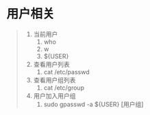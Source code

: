# 用户相关

> 1. 当前用户
>    1. who
>    2. w
>    3. ${USER}
> 2. 查看用户列表
>    1. cat /etc/passwd
> 3. 查看用户组列表
>    1. cat /etc/group
> 4. 用户加入用户组
>    1. sudo gpasswd -a ${USER} \[用户组\]



